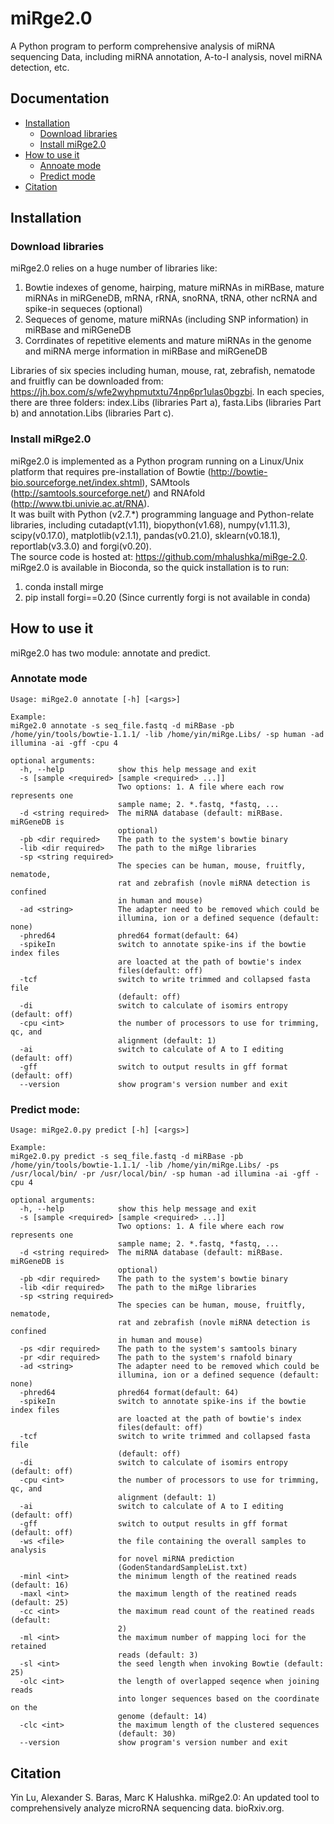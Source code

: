 miRge2.0
========

A Python program to perform comprehensive analysis of miRNA sequencing Data, including miRNA annotation, A-to-I analysis, novel miRNA detection, etc.


Documentation
-------------

* [Installation](#installation)
  * [Download libraries](#download-libraries)
  * [Install miRge2.0](#download-libraries)
* [How to use it](#how-to-use-it)
  * [Annoate mode](#annotate-mode)
  * [Predict mode](#predict-mode)
* [Citation](#citation)

Installation
------------

### Download libraries

miRge2.0 relies on a huge number of libraries like: <br />
1) Bowtie indexes of genome, hairping, mature miRNAs in miRBase, mature miRNAs in miRGeneDB, mRNA, rRNA, snoRNA, tRNA, other ncRNA and spike-in sequeces (optional) <br />
2) Sequeces of genome, mature miRNAs (including SNP information) in miRBase and miRGeneDB <br />
3) Corrdinates of repetitive elements and mature miRNAs in the genome and miRNA merge information in miRBase and miRGeneDB <br />

Libraries of six species including human, mouse, rat, zebrafish, nematode and fruitfly can be downloaded from: https://jh.box.com/s/wfe2wyhpmutxtu74np6pr1ulas0bgzbi.
In each species, there are three folders: index.Libs (libraries Part a), fasta.Libs (libraries Part b) and annotation.Libs (libraries Part c).

### Install miRge2.0

miRge2.0 is implemented as a Python program running on a Linux/Unix platform that requires pre-installation of Bowtie (http://bowtie-bio.sourceforge.net/index.shtml), SAMtools (http://samtools.sourceforge.net/) and RNAfold (http://www.tbi.univie.ac.at/RNA). <br />
It was built with Python (v2.7.*) programming language and Python-relate libraries, including cutadapt(v1.11), biopython(v1.68), numpy(v1.11.3), scipy(v0.17.0), matplotlib(v2.1.1), pandas(v0.21.0), sklearn(v0.18.1), reportlab(v3.3.0) and forgi(v0.20). <br />
The source code is hosted at: https://github.com/mhalushka/miRge-2.0. miRge2.0 is available in Bioconda, so the quick installation is to run:<br />
1) conda install mirge<br />
2) pip install forgi==0.20 (Since currently forgi is not available in conda)<br />

How to use it
-------------

miRge2.0 has two module: annotate and predict.

### Annotate mode

    Usage: miRge2.0 annotate [-h] [<args>]

    Example:
    miRge2.0 annotate -s seq_file.fastq -d miRBase -pb /home/yin/tools/bowtie-1.1.1/ -lib /home/yin/miRge.Libs/ -sp human -ad illumina -ai -gff -cpu 4

    optional arguments:
      -h, --help            show this help message and exit
      -s [sample <required> [sample <required> ...]]
                            Two options: 1. A file where each row represents one
                            sample name; 2. *.fastq, *fastq, ...
      -d <string required>  The miRNA database (default: miRBase. miRGeneDB is
                            optional)
      -pb <dir required>    The path to the system's bowtie binary
      -lib <dir required>   The path to the miRge libraries
      -sp <string required>
                            The species can be human, mouse, fruitfly, nematode,
                            rat and zebrafish (novle miRNA detection is confined
                            in human and mouse)
      -ad <string>          The adapter need to be removed which could be
                            illumina, ion or a defined sequence (default: none)
      -phred64              phred64 format(default: 64)
      -spikeIn              switch to annotate spike-ins if the bowtie index files
                            are loacted at the path of bowtie's index
                            files(default: off)
      -tcf                  switch to write trimmed and collapsed fasta file
                            (default: off)
      -di                   switch to calculate of isomirs entropy (default: off)
      -cpu <int>            the number of processors to use for trimming, qc, and
                            alignment (default: 1)
      -ai                   switch to calculate of A to I editing (default: off)
      -gff                  switch to output results in gff format (default: off)
      --version             show program's version number and exit


### Predict mode:

    Usage: miRge2.0.py predict [-h] [<args>]

    Example:
    miRge2.0.py predict -s seq_file.fastq -d miRBase -pb /home/yin/tools/bowtie-1.1.1/ -lib /home/yin/miRge.Libs/ -ps /usr/local/bin/ -pr /usr/local/bin/ -sp human -ad illumina -ai -gff -cpu 4

    optional arguments:
      -h, --help            show this help message and exit
      -s [sample <required> [sample <required> ...]]
                            Two options: 1. A file where each row represents one
                            sample name; 2. *.fastq, *fastq, ...
      -d <string required>  The miRNA database (default: miRBase. miRGeneDB is
                            optional)
      -pb <dir required>    The path to the system's bowtie binary
      -lib <dir required>   The path to the miRge libraries
      -sp <string required>
                            The species can be human, mouse, fruitfly, nematode,
                            rat and zebrafish (novle miRNA detection is confined
                            in human and mouse)
      -ps <dir required>    The path to the system's samtools binary
      -pr <dir required>    The path to the system's rnafold binary
      -ad <string>          The adapter need to be removed which could be
                            illumina, ion or a defined sequence (default: none)
      -phred64              phred64 format(default: 64)
      -spikeIn              switch to annotate spike-ins if the bowtie index files
                            are loacted at the path of bowtie's index
                            files(default: off)
      -tcf                  switch to write trimmed and collapsed fasta file
                            (default: off)
      -di                   switch to calculate of isomirs entropy (default: off)
      -cpu <int>            the number of processors to use for trimming, qc, and
                            alignment (default: 1)
      -ai                   switch to calculate of A to I editing (default: off)
      -gff                  switch to output results in gff format (default: off)
      -ws <file>            the file containing the overall samples to analysis
                            for novel miRNA prediction
                            (GodenStandardSampleList.txt)
      -minl <int>           the minimum length of the reatined reads (default: 16)
      -maxl <int>           the maximum length of the reatined reads (default: 25)
      -cc <int>             the maximum read count of the reatined reads (default:
                            2)
      -ml <int>             the maximum number of mapping loci for the retained
                            reads (default: 3)
      -sl <int>             the seed length when invoking Bowtie (default: 25)
      -olc <int>            the length of overlapped seqence when joining reads
                            into longer sequences based on the coordinate on the
                            genome (default: 14)
      -clc <int>            the maximum length of the clustered sequences
                            (default: 30)
      --version             show program's version number and exit

Citation
--------

Yin Lu, Alexander S. Baras, Marc K Halushka. miRge2.0: An updated tool to comprehensively analyze microRNA sequencing data. bioRxiv.org.